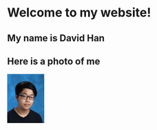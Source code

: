 
# **Welcome to my website!** 
## My name is David Han
## Here is a photo of me

![](images/photos.jpg)




